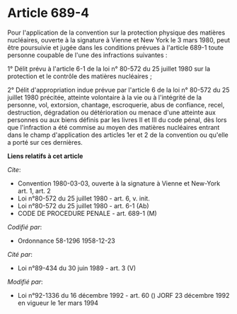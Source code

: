 # Article 689-4

Pour l'application de la convention sur la protection physique des matières nucléaires, ouverte à la signature à Vienne et
New York le 3 mars 1980, peut être poursuivie et jugée dans les conditions prévues à l'article 689-1 toute personne coupable
de l'une des infractions suivantes :

1° Délit prévu à l'article 6-1 de la loi n° 80-572 du 25 juillet 1980 sur la protection et le contrôle des matières
nucléaires ;

2° Délit d'appropriation indue prévue par l'article 6 de la loi n° 80-572 du 25 juillet 1980 précitée, atteinte volontaire à
la vie ou à l'intégrité de la personne, vol, extorsion, chantage, escroquerie, abus de confiance, recel, destruction,
dégradation ou détérioration ou menace d'une atteinte aux personnes ou aux biens définis par les livres II et III du code
pénal, dès lors que l'infraction a été commise au moyen des matières nucléaires entrant dans le champ d'application des
articles 1er et 2 de la convention ou qu'elle a porté sur ces dernières.

**Liens relatifs à cet article**

_Cite_:

  - Convention 1980-03-03, ouverte à la signature à Vienne et New-York art. 1, art. 2
  - Loi n°80-572 du 25 juillet 1980 - art. 6, v. init.
  - Loi n°80-572 du 25 juillet 1980 - art. 6-1 (Ab)
  - CODE DE PROCEDURE PENALE - art. 689-1 (M)

_Codifié par_:

  - Ordonnance 58-1296 1958-12-23

_Cité par_:

  - Loi n°89-434 du 30 juin 1989 - art. 3 (V)

_Modifié par_:

  - Loi n°92-1336 du 16 décembre 1992 - art. 60 () JORF 23 décembre 1992 en vigueur le 1er mars 1994
